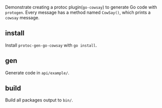 Demonstrate creating a protoc plugin(`go-cowsay`) to generate Go code with `protogen`. Every message has a method named `CowSay()`, which prints a `cowsay` message.

## install

Install `protoc-gen-go-cowsay` with `go install`.

## gen

Generate code in `api/example/`.

## build

Build all packages output to `bin/`.
